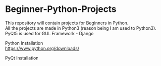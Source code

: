 # Beginner-Python-Projects  
This repository will contain projects for Beginners in Python.  
All the projects are made in Python3 (reason being I am used to Python3).
PyQt5 is used for GUI.
Framework - Django

Python Installation  
    https://www.python.org/downloads/
    
PyQt Installation
